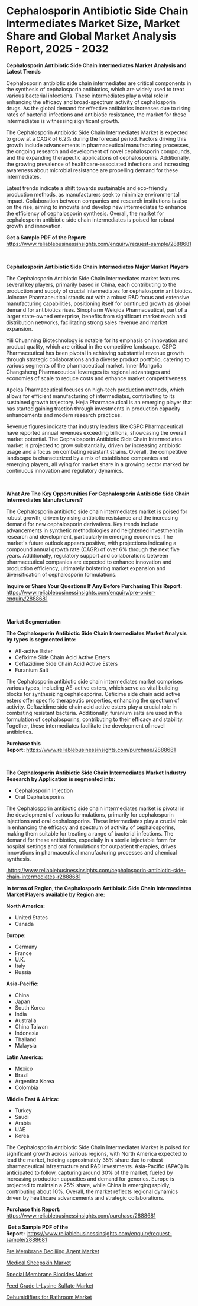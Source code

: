 <p><h1>Cephalosporin Antibiotic Side Chain Intermediates Market Size, Market Share and Global Market Analysis Report, 2025 - 2032</h1></p><p><strong>Cephalosporin Antibiotic Side Chain Intermediates Market Analysis and Latest Trends</strong></p>
<p><p>Cephalosporin antibiotic side chain intermediates are critical components in the synthesis of cephalosporin antibiotics, which are widely used to treat various bacterial infections. These intermediates play a vital role in enhancing the efficacy and broad-spectrum activity of cephalosporin drugs. As the global demand for effective antibiotics increases due to rising rates of bacterial infections and antibiotic resistance, the market for these intermediates is witnessing significant growth.</p><p>The Cephalosporin Antibiotic Side Chain Intermediates Market is expected to grow at a CAGR of 6.2% during the forecast period. Factors driving this growth include advancements in pharmaceutical manufacturing processes, the ongoing research and development of novel cephalosporin compounds, and the expanding therapeutic applications of cephalosporins. Additionally, the growing prevalence of healthcare-associated infections and increasing awareness about microbial resistance are propelling demand for these intermediates.</p><p>Latest trends indicate a shift towards sustainable and eco-friendly production methods, as manufacturers seek to minimize environmental impact. Collaboration between companies and research institutions is also on the rise, aiming to innovate and develop new intermediates to enhance the efficiency of cephalosporin synthesis. Overall, the market for cephalosporin antibiotic side chain intermediates is poised for robust growth and innovation.</p></p>
<p><strong>Get a Sample PDF of the Report:&nbsp;</strong> <a href="https://www.reliablebusinessinsights.com/enquiry/request-sample/2888681?utm_campaign=62&utm_medium=2&utm_source=Github&utm_content=ia&utm_term=14032025&utm_id=cephalosporin-antibiotic-side-chain-intermediates">https://www.reliablebusinessinsights.com/enquiry/request-sample/2888681</a></p>
<p>&nbsp;</p>
<p><strong>Cephalosporin Antibiotic Side Chain Intermediates Major Market Players</strong></p>
<p><p>The Cephalosporin Antibiotic Side Chain Intermediates market features several key players, primarily based in China, each contributing to the production and supply of crucial intermediates for cephalosporin antibiotics. Joincare Pharmaceutical stands out with a robust R&D focus and extensive manufacturing capabilities, positioning itself for continued growth as global demand for antibiotics rises. Sinopharm Weiqida Pharmaceutical, part of a larger state-owned enterprise, benefits from significant market reach and distribution networks, facilitating strong sales revenue and market expansion. </p><p>Yili Chuanning Biotechnology is notable for its emphasis on innovation and product quality, which are critical in the competitive landscape. CSPC Pharmaceutical has been pivotal in achieving substantial revenue growth through strategic collaborations and a diverse product portfolio, catering to various segments of the pharmaceutical market. Inner Mongolia Changsheng Pharmaceutical leverages its regional advantages and economies of scale to reduce costs and enhance market competitiveness.</p><p>Apeloa Pharmaceutical focuses on high-tech production methods, which allows for efficient manufacturing of intermediates, contributing to its sustained growth trajectory. Hejia Pharmaceutical is an emerging player that has started gaining traction through investments in production capacity enhancements and modern research practices.</p><p>Revenue figures indicate that industry leaders like CSPC Pharmaceutical have reported annual revenues exceeding billions, showcasing the overall market potential. The Cephalosporin Antibiotic Side Chain Intermediates market is projected to grow substantially, driven by increasing antibiotic usage and a focus on combating resistant strains. Overall, the competitive landscape is characterized by a mix of established companies and emerging players, all vying for market share in a growing sector marked by continuous innovation and regulatory dynamics.</p></p>
<p>&nbsp;</p>
<p><strong>What Are The Key Opportunities For Cephalosporin Antibiotic Side Chain Intermediates Manufacturers?</strong></p>
<p><p>The Cephalosporin antibiotic side chain intermediates market is poised for robust growth, driven by rising antibiotic resistance and the increasing demand for new cephalosporin derivatives. Key trends include advancements in synthetic methodologies and heightened investment in research and development, particularly in emerging economies. The market's future outlook appears positive, with projections indicating a compound annual growth rate (CAGR) of over 6% through the next five years. Additionally, regulatory support and collaborations between pharmaceutical companies are expected to enhance innovation and production efficiency, ultimately bolstering market expansion and diversification of cephalosporin formulations.</p></p>
<p><strong>Inquire or Share Your Questions If Any Before Purchasing This Report:</strong> <a href="https://www.reliablebusinessinsights.com/enquiry/pre-order-enquiry/2888681?utm_campaign=62&utm_medium=2&utm_source=Github&utm_content=ia&utm_term=14032025&utm_id=cephalosporin-antibiotic-side-chain-intermediates">https://www.reliablebusinessinsights.com/enquiry/pre-order-enquiry/2888681</a></p>
<p>&nbsp;</p>
<p><strong>Market Segmentation</strong></p>
<p><strong>The Cephalosporin Antibiotic Side Chain Intermediates Market Analysis by types is segmented into:</strong></p>
<p><ul><li>AE-active Ester</li><li>Cefixime Side Chain Acid Active Esters</li><li>Ceftazidime Side Chain Acid Active Esters</li><li>Furanium Salt</li></ul></p>
<p><p>The Cephalosporin antibiotic side chain intermediates market comprises various types, including AE-active esters, which serve as vital building blocks for synthesizing cephalosporins. Cefixime side chain acid active esters offer specific therapeutic properties, enhancing the spectrum of activity. Ceftazidime side chain acid active esters play a crucial role in combating resistant bacteria. Additionally, furanium salts are used in the formulation of cephalosporins, contributing to their efficacy and stability. Together, these intermediates facilitate the development of novel antibiotics.</p></p>
<p><strong>Purchase this Report:&nbsp;</strong><a href="https://www.reliablebusinessinsights.com/purchase/2888681?utm_campaign=62&utm_medium=2&utm_source=Github&utm_content=ia&utm_term=14032025&utm_id=cephalosporin-antibiotic-side-chain-intermediates">https://www.reliablebusinessinsights.com/purchase/2888681</a></p>
<p>&nbsp;</p>
<p><strong>The Cephalosporin Antibiotic Side Chain Intermediates Market Industry Research by Application is segmented into:</strong></p>
<p><ul><li>Cephalosporin Injection</li><li>Oral Cephalosporins</li></ul></p>
<p><p>The Cephalosporin antibiotic side chain intermediates market is pivotal in the development of various formulations, primarily for cephalosporin injections and oral cephalosporins. These intermediates play a crucial role in enhancing the efficacy and spectrum of activity of cephalosporins, making them suitable for treating a range of bacterial infections. The demand for these antibiotics, especially in a sterile injectable form for hospital settings and oral formulations for outpatient therapies, drives innovations in pharmaceutical manufacturing processes and chemical synthesis.</p></p>
<p><a href="https://www.reliablebusinessinsights.com/cephalosporin-antibiotic-side-chain-intermediates-r2888681?utm_campaign=62&utm_medium=2&utm_source=Github&utm_content=ia&utm_term=14032025&utm_id=cephalosporin-antibiotic-side-chain-intermediates">&nbsp;https://www.reliablebusinessinsights.com/cephalosporin-antibiotic-side-chain-intermediates-r2888681</a></p>
<p><strong>In terms of Region, the Cephalosporin Antibiotic Side Chain Intermediates Market Players available by Region are:</strong></p>
<p>
    <p> <strong> North America: </strong>
        <ul>
            <li>United States</li>
            <li>Canada</li>
        </ul>
        </p> 
    <p> <strong> Europe: </strong>
        <ul>
            <li>Germany</li>
            <li>France</li>
            <li>U.K.</li>
            <li>Italy</li>
            <li>Russia</li>
        </ul>
        </p> 
    <p> <strong> Asia-Pacific: </strong>
        <ul>
            <li>China</li>
            <li>Japan</li>
            <li>South Korea</li>
            <li>India</li>
            <li>Australia</li>
            <li>China Taiwan</li>
            <li>Indonesia</li>
            <li>Thailand</li>
            <li>Malaysia</li>
        </ul>
        </p> 
    <p> <strong> Latin America: </strong>
        <ul>
            <li>Mexico</li>
            <li>Brazil</li>
            <li>Argentina Korea</li>
            <li>Colombia</li>
        </ul>
        </p> 
    <p> <strong> Middle East & Africa: </strong>
        <ul>
            <li>Turkey</li>
            <li>Saudi</li>
            <li>Arabia</li>
            <li>UAE</li>
            <li>Korea</li>
        </ul>
    </p>
    </p>
<p><p>The Cephalosporin Antibiotic Side Chain Intermediates Market is poised for significant growth across various regions, with North America expected to lead the market, holding approximately 35% share due to robust pharmaceutical infrastructure and R&D investments. Asia-Pacific (APAC) is anticipated to follow, capturing around 30% of the market, fueled by increasing production capacities and demand for generics. Europe is projected to maintain a 25% share, while China is emerging rapidly, contributing about 10%. Overall, the market reflects regional dynamics driven by healthcare advancements and strategic collaborations.</p></p>
<p><strong>Purchase this Report: </strong><a href="https://www.reliablebusinessinsights.com/purchase/2888681?utm_campaign=62&utm_medium=2&utm_source=Github&utm_content=ia&utm_term=14032025&utm_id=cephalosporin-antibiotic-side-chain-intermediates">https://www.reliablebusinessinsights.com/purchase/2888681</a></p>
<p>&nbsp;<strong>Get a Sample PDF of the Report:&nbsp;&nbsp;</strong><a href="https://www.reliablebusinessinsights.com/enquiry/request-sample/2888681?utm_campaign=62&utm_medium=2&utm_source=Github&utm_content=ia&utm_term=14032025&utm_id=cephalosporin-antibiotic-side-chain-intermediates">https://www.reliablebusinessinsights.com/enquiry/request-sample/2888681</a></p>
<p><strong></strong></p>
<p><p><a href="https://github.com/ghimergela93/Market-Research-Report-List-1/blob/main/pre-membrane-deoiliing-agent-market.md?utm_campaign=62&utm_medium=2&utm_source=Github&utm_content=ia&utm_term=14032025&utm_id=cephalosporin-antibiotic-side-chain-intermediates">Pre Membrane Deoiliing Agent Market</a></p><p><a href="https://github.com/ogbadujonito22/Market-Research-Report-List-1/blob/main/medical-sheepskin-market.md?utm_campaign=62&utm_medium=2&utm_source=Github&utm_content=ia&utm_term=14032025&utm_id=cephalosporin-antibiotic-side-chain-intermediates">Medical Sheepskin Market</a></p><p><a href="https://github.com/knipsfilip8f/Market-Research-Report-List-1/blob/main/special-membrane-biocides-market.md?utm_campaign=62&utm_medium=2&utm_source=Github&utm_content=ia&utm_term=14032025&utm_id=cephalosporin-antibiotic-side-chain-intermediates">Special Membrane Biocides Market</a></p><p><a href="https://github.com/dovbusmrking/Market-Research-Report-List-1/blob/main/feed-grade-l-lysine-sulfate-market.md?utm_campaign=62&utm_medium=2&utm_source=Github&utm_content=ia&utm_term=14032025&utm_id=cephalosporin-antibiotic-side-chain-intermediates">Feed Grade L-Lysine Sulfate Market</a></p><p><a href="https://github.com/azetehhasle/Market-Research-Report-List-1/blob/main/dehumidifiers-for-bathroom-market.md?utm_campaign=62&utm_medium=2&utm_source=Github&utm_content=ia&utm_term=14032025&utm_id=cephalosporin-antibiotic-side-chain-intermediates">Dehumidifiers for Bathroom Market</a></p></p>